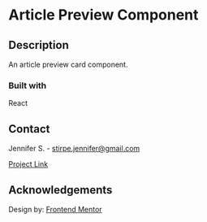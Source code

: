 # Article Preview Component

## Description

An article preview card component.

### Built with

React

## Contact

Jennifer S. - stirpe.jennifer@gmail.com

[Project Link](https://jennstirpe.github.io/article-preview-component/)

## Acknowledgements

Design by: [Frontend Mentor](https://www.frontendmentor.io/)
